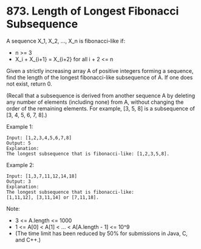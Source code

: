 # 873. Length of Longest Fibonacci Subsequence

A sequence X_1, X_2, ..., X_n is fibonacci-like if:

* n >= 3
* X_i + X_{i+1} = X_{i+2} for all i + 2 <= n

Given a strictly increasing array A of positive integers forming a sequence, find the length of the longest fibonacci-like subsequence of A.  If one does not exist, return 0.

(Recall that a subsequence is derived from another sequence A by deleting any number of elements (including none) from A, without changing the order of the remaining elements.  For example, [3, 5, 8] is a subsequence of [3, 4, 5, 6, 7, 8].)

Example 1:
````
Input: [1,2,3,4,5,6,7,8]
Output: 5
Explanation:
The longest subsequence that is fibonacci-like: [1,2,3,5,8].
````
Example 2:
````
Input: [1,3,7,11,12,14,18]
Output: 3
Explanation:
The longest subsequence that is fibonacci-like:
[1,11,12], [3,11,14] or [7,11,18].
````

Note:

* 3 <= A.length <= 1000
* 1 <= A[0] < A[1] < ... < A[A.length - 1] <= 10^9
* (The time limit has been reduced by 50% for submissions in Java, C, and C++.)
